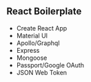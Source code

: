 ## React Boilerplate

- Create React App
- Material UI
- Apollo/Graphql
- Express
- Mongoose
- Passport/Google OAuth
- JSON Web Token
